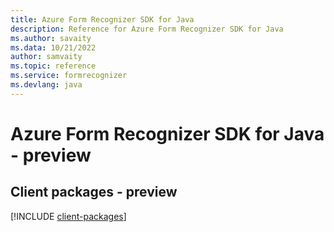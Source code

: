 ```yaml
---
title: Azure Form Recognizer SDK for Java
description: Reference for Azure Form Recognizer SDK for Java
ms.author: savaity
ms.data: 10/21/2022
author: samvaity
ms.topic: reference
ms.service: formrecognizer
ms.devlang: java
---
```

# Azure Form Recognizer SDK for Java - preview

## Client packages - preview
[!INCLUDE [client-packages](form-recognizer-client-index.md)]